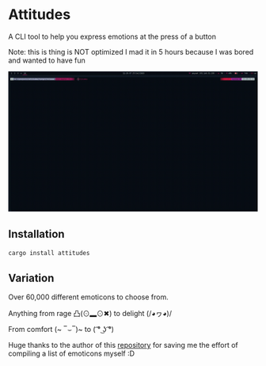 # Attitudes

A CLI tool to help you express emotions at the press of a button


Note: this is thing is NOT optimized I mad it in 5 hours because I was bored and wanted to
have fun

![](preview.gif)

## Installation
```sh
cargo install attitudes
```

## Variation
Over 60,000 different emoticons to choose from. 

Anything from rage 凸(⊙▂⊙✖) to delight (/◕ヮ◕)/

From comfort (~ ‾⌣‾)~ to ( ͡° ͜ʖ ͡°) 


Huge thanks to the author of this [repository](https://github.com/ekohrt/emoticon_kaomoji_dataset) 
for saving me the effort of compiling a list of emoticons myself :D
